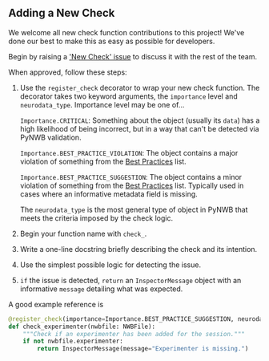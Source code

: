 ## Adding a New Check

We welcome all new check function contributions to this project! We've done our best to make this as easy as possible for developers.

Begin by raising a ['New Check' issue](https://github.com/NeurodataWithoutBorders/nwbinspector/issues/new/choose) to discuss it with the rest of the team.

When approved, follow these steps:

1) Use the `register_check` decorator to wrap your new check function. The decorator takes two keyword arguments, the `importance` level and `neurodata_type`.
    Importance level may be one of...

    `Importance.CRITICAL`: Something about the object (usually its `data`) has a high likelihood of being incorrect, but in a way that can't be detected via PyNWB validation.

    `Importance.BEST_PRACTICE_VIOLATION`: The object contains a major violation of something from the [Best Practices](https://www.nwb.org/best-practices/) list.

    `Importance.BEST_PRACTICE_SUGGESTION`: The object contains a minor violation of something from the [Best Practices](https://www.nwb.org/best-practices/) list. Typically used in cases where an informative metadata field is missing.

    The `neurodata_type` is the most general type of object in PyNWB that meets the criteria imposed by the check logic.

2) Begin your function name with `check_`.
3) Write a one-line docstring briefly describing the check and its intention.
4) Use the simplest possible logic for detecting the issue.
5) `if` the issue is detected, `return` an `InspectorMessage` object with an informative `message` detailing what was expected.

A good example reference is

```python
@register_check(importance=Importance.BEST_PRACTICE_SUGGESTION, neurodata_type=NWBFile)
def check_experimenter(nwbfile: NWBFile):
    """Check if an experimenter has been added for the session."""
    if not nwbfile.experimenter:
        return InspectorMessage(message="Experimenter is missing.")
```
